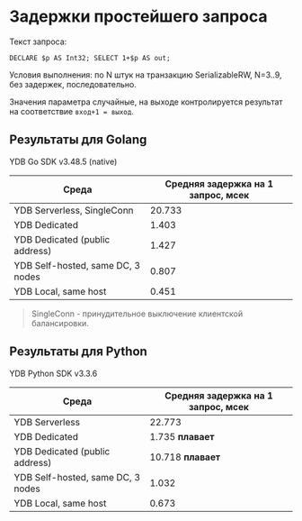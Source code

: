 # Задержки простейшего запроса

Текст запроса:

```yql
DECLARE $p AS Int32; SELECT 1+$p AS out;
```

Условия выполнения: по N штук на транзакцию SerializableRW, N=3..9, без задержек, последовательно.

Значения параметра случайные, на выходе контролируется результат на соответствие `вход+1 = выход`.

## Результаты для Golang

YDB Go SDK v3.48.5 (native)

| Среда | Средняя задержка на 1 запрос, мсек |
| ----- | ---------------------------------- |
| YDB Serverless, SingleConn | 20.733 |
| YDB Dedicated | 1.403 |
| YDB Dedicated (public address) | 1.427 |
| YDB Self-hosted, same DC, 3 nodes | 0.807 |
| YDB Local, same host | 0.451 |

> SingleConn - принудительное выключение клиентской балансировки.

## Результаты для Python

YDB Python SDK v3.3.6

| Среда | Средняя задержка на 1 запрос, мсек |
| ----- | ---------------------------------- |
| YDB Serverless | 22.773 |
| YDB Dedicated | 1.735 **плавает** |
| YDB Dedicated (public address) | 10.718 **плавает** |
| YDB Self-hosted, same DC, 3 nodes | 1.032 |
| YDB Local, same host | 0.673 |
